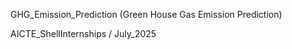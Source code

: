  GHG_Emission_Prediction (Green House Gas Emission Prediction)


AICTE_ShellInternships  / July_2025 

